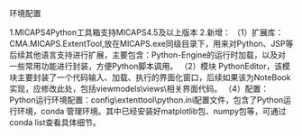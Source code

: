 环境配置

1.MICAPS4Python工具箱支持MICAPS4.5及以上版本
2.新增：
  （1）扩展库：CMA.MICAPS.ExtentTool,放在MICAPS.exe同级目录下，用来对Python、JSP等后续其他语言支持进行扩展，主要包含：Python-Engine的运行时加载，以及对一些常用功能进行封装，方便Python脚本调用。
  （2）模块 PythonEditor，该模块主要封装了一个代码输入、加载、执行的界面化窗口，后续如果该为NoteBook实现，应修改此处，包括viewmodels\views\相关界面代码。
  （4）配置：
 Python运行环境配置：config\extenttool\python.ini配置文件，包含了Python运行环境，conda 管理环境。其中已经安装好matplotlib包、numpy包等，可通过conda list查看具体细节。
 